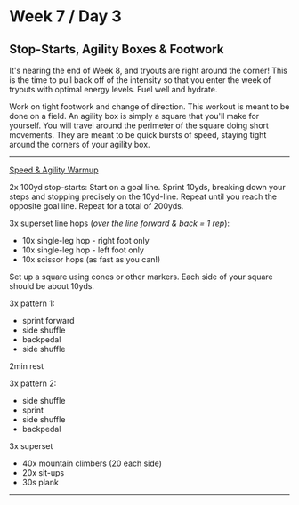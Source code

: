 # Week 7 / Day 3

## Stop-Starts, Agility Boxes & Footwork
It's nearing the end of Week 8, and tryouts are right around the corner! This is the time to pull back off of the intensity so that you enter the week of tryouts with optimal energy levels. Fuel well and hydrate.

Work on tight footwork and change of direction. This workout is meant to be done on a field. An agility box is simply a square that you'll make for yourself. You will travel around the perimeter of the square doing short movements. They are meant to be quick bursts of speed, staying tight around the corners of your agility box.

---------

[Speed & Agility Warmup](./speed_warmup.md)

2x 100yd stop-starts:
Start on a goal line. Sprint 10yds, breaking down your steps and stopping precisely on the 10yd-line. Repeat until you reach the opposite goal line. Repeat for a total of 200yds.

3x superset line hops (*over the line forward & back = 1 rep*):
- 10x single-leg hop - right foot only
- 10x single-leg hop - left foot only
- 10x scissor hops (as fast as you can!)

Set up a square using cones or other markers. Each side of your square should be about 10yds.

3x pattern 1:
- sprint forward
- side shuffle
- backpedal
- side shuffle

2min rest

3x pattern 2:
- side shuffle
- sprint
- side shuffle
- backpedal

3x superset
- 40x mountain climbers (20 each side)
- 20x sit-ups
- 30s plank
---------